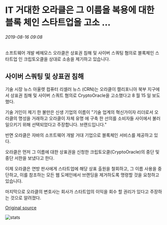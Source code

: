 # IT 거대한 오라클은 그 이름을 복용에 대한 블록 체인 스타트업을 고소 ...

###### 2019-08-16 09:08

소프트웨어 개발 베헤모스 오라클은 상표권 침해 및 사이버 스쿼팅 혐의로 블록체인 스타트업 인 크립토오클을 상대로 소송을 제기하고 있습니다.

## 사이버 스쿼팅 및 상표권 침해

기술 시장 뉴스 아울렛 컴퓨터 리셀러 뉴스 (CRN)는 오라클이 캘리포니아 북부 지구에서 상표권 침해 및 사이버 스쿼트 혐의로 CryptoOracle을 고소했다고 8 월 15 일 보도했다.

기술 거인이 제기 한 불만은 신생 기업의 이름이 "기술 업계의 혁신가이자 리더로서 오라클의 명성을 거래하고 오라클이 자체 유명 에 구축 한 선의를 소비자들 사이에서 불러 일으키기 위해 선택되었다고 주장합니다. 브랜드입니다."

반면 오라클은 자바의 소프트웨어 개발 거대 기업으로 블록체인 서비스를 제공하고 있다.

오라클은 먼저 그 이름에 대한 상표권을 신청한 크립토오클(CryptoOracle)의 중단 및 중단 서한을 보냈다고 한다.

이제 오라클은 연방 판사에게 스타트업에 해당 상표 출원을 철회하고, 그 이름 사용을 중단하고, 이를 참조하는 모든 웹 도메인에서 브랜딩을 제거하도록 명령할 것을 요청하고 있습니다.

마지막으로 오라클의 변호사는 회사가 스타트업의 이익을 회수 할 권리가 있다고 주장하는 것으로 알려졌다.

[Original source](https://cointelegraph.com/news/it-giant-oracle-sues-blockchain-startup-for-taking-its-name)

![stats](https://c.statcounter.com/11760860/0/a89fa40b/1/ "stats")